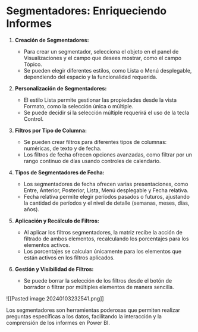 # Segmentadores: Enriqueciendo Informes

1. **Creación de Segmentadores:**
   - Para crear un segmentador, selecciona el objeto en el panel de Visualizaciones y el campo que desees mostrar, como el campo Tópico.
   - Se pueden elegir diferentes estilos, como Lista o Menú desplegable, dependiendo del espacio y la funcionalidad requerida.

2. **Personalización de Segmentadores:**
   - El estilo Lista permite gestionar las propiedades desde la vista Formato, como la selección única o múltiple.
   - Se puede decidir si la selección múltiple requerirá el uso de la tecla Control.

3. **Filtros por Tipo de Columna:**
   - Se pueden crear filtros para diferentes tipos de columnas: numéricas, de texto y de fecha.
   - Los filtros de fecha ofrecen opciones avanzadas, como filtrar por un rango continuo de días usando controles de calendario.

4. **Tipos de Segmentadores de Fecha:**
   - Los segmentadores de fecha ofrecen varias presentaciones, como Entre, Anterior, Posterior, Lista, Menú desplegable y Fecha relativa.
   - Fecha relativa permite elegir períodos pasados o futuros, ajustando la cantidad de períodos y el nivel de detalle (semanas, meses, días, años).

5. **Aplicación y Recálculo de Filtros:**
   - Al aplicar los filtros segmentadores, la matriz recibe la acción de filtrado de ambos elementos, recalculando los porcentajes para los elementos activos.
   - Los porcentajes se calculan únicamente para los elementos que están activos en los filtros aplicados.

6. **Gestión y Visibilidad de Filtros:**
   - Se puede borrar la selección de los filtros desde el botón de borrador o filtrar por múltiples elementos de manera sencilla.

![[Pasted image 20240103232541.png]]

Los segmentadores son herramientas poderosas que permiten realizar preguntas específicas a los datos, facilitando la interacción y la comprensión de los informes en Power BI.
